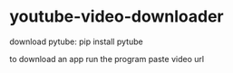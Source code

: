# youtube-video-downloader

download pytube:
pip install pytube

to download an app run the program paste video url
